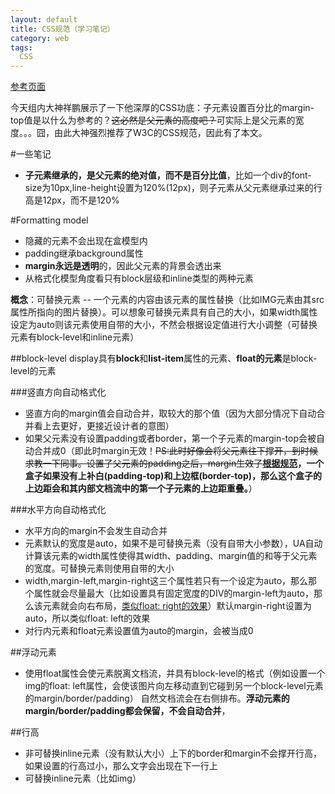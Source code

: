```yaml
---
layout: default
title: CSS规范（学习笔记）
category: web
tags:
  CSS
---
```

[参考页面](http://www.w3.org/TR/CSS1/)

今天组内大神祥鹏展示了一下他深厚的CSS功底：子元素设置百分比的margin-top值是以什么为参考的？<del>这必然是父元素的高度吧？</del>可实际上是父元素的宽度。。。囧，由此大神强烈推荐了W3C的CSS规范，因此有了本文。

#一些笔记
+ **子元素继承的，是父元素的绝对值，而不是百分比值**，比如一个div的font-size为10px,line-height设置为120%(12px)，则子元素从父元素继承过来的行高是12px，而不是120%

#Formatting model
+ 隐藏的元素不会出现在盒模型内
+ padding继承background属性
+ **margin永远是透明**的，因此父元素的背景会透出来
+ 从格式化模型角度看只有block层级和inline类型的两种元素

**概念**：可替换元素 -- 一个元素的内容由该元素的属性替换（比如IMG元素由其src属性所指向的图片替换）。可以想象可替换元素具有自己的大小，如果width属性设定为auto则该元素使用自带的大小，不然会根据设定值进行大小调整（可替换元素有block-level和inline元素）

##block-level
display具有**block**和**list-item**属性的元素、**float的元素**是block-level的元素

###竖直方向自动格式化
+ 竖直方向的margin值会自动合并，取较大的那个值（因为大部分情况下自动合并看上去更好，更接近设计者的意图）
+ 如果父元素没有设置padding或者border，第一个子元素的margin-top会被自动合并成0（即此时margin无效！<del>PS:此时好像会将父元素往下撑开，到时候求教一下同事。设置了父元素的padding之后，margin生效了</del>**[根据规范](http://www.hicss.net/do-not-tell-me-you-understand-margin/)，一个盒子如果没有上补白(padding-top)和上边框(border-top)，那么这个盒子的上边距会和其内部文档流中的第一个子元素的上边距重叠。**）

###水平方向自动格式化
+ 水平方向的margin不会发生自动合并
+ 元素默认的宽度是auto，如果不是可替换元素（没有自带大小参数），UA自动计算该元素的width属性使得其width、padding、margin值的和等于父元素的宽度。可替换元素则使用自带的大小
+ width,margin-left,margin-right这三个属性若只有一个设定为auto，那么那个属性就会尽量最大（比如设置具有固定宽度的DIV的margin-left为auto，那么该元素就会向右布局，[类似float: right的效果](http://jsfiddle.net/7yv5b/)）默认margin-right设置为auto，所以类似float: left的效果
+ 对行内元素和float元素设置值为auto的margin，会被当成0

##浮动元素
+ 使用float属性会使元素脱离文档流，并具有block-level的格式（例如设置一个img的float: left属性，会使该图片向左移动直到它碰到另一个block-level元素的margin/border/padding）
自然文档流会在右侧排布。**浮动元素的margin/border/padding都会保留，不会自动合并**，

##行高
+ 非可替换inline元素（没有默认大小）上下的border和margin不会撑开行高，如果设置的行高过小，那么文字会出现在下一行上
+ 可替换inline元素（比如img）

